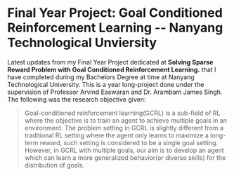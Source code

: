 # Final Year Project: Goal Conditioned Reinforcement Learning -- Nanyang Technological Unviersity  
Latest updates from my Final Year Project dedicated at **Solving Sparse Reward Problem with Goal Conditioned Reinforcement Learning.** that I have completed during my Bachelors Degree at time at Nanyang Technological University. This is a year long-project done under the supervision of Professor Arvind Easwaran and Dr. Arambam James Singh. The following was the research objective given:

> Goal-conditioned reinforcement learning(GCRL) is a sub-field of RL where the objective is to train an agent to achieve multiple goals in an environment. The problem setting in GCRL is slightly different from a traditional RL setting where the agent only learns to maximize a long-term reward, such setting is considered to be a single goal setting. However, in GCRL with multiple goals, our aim is to develop an agent which can learn a more generalized behavior(or diverse skills) for the distribution of goals.

